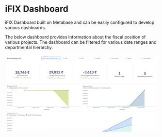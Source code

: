 # iFIX Dashboard

iFIX Dashboard built on Metabase and can be easily configured to develop various dashboards. 

The below dashboard provides information about the fiscal position of various projects. The dashboard can be filtered for various date ranges and departmental hierarchy.

![](../../.gitbook/assets/image%20%287%29.png)

### 

